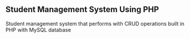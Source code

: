 ## Student Management System Using PHP
Student management system that performs with CRUD operations built in PHP with MySQL database
